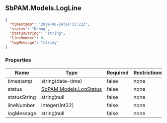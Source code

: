 
<h2 id="tocS_SbPAM.Models.LogLine">SbPAM.Models.LogLine</h2>

<a id="schemasbpam.models.logline"></a>
<a id="schema_SbPAM.Models.LogLine"></a>
<a id="tocSsbpam.models.logline"></a>
<a id="tocssbpam.models.logline"></a>

```json
{
  "timestamp": "2019-08-24T14:15:22Z",
  "status": "Debug",
  "statusString": "string",
  "lineNumber": 0,
  "logMessage": "string"
}

```

### Properties

|Name|Type|Required|Restrictions|Description|
|---|---|---|---|---|
|timestamp|string(date-time)|false|none|none|
|status|[SbPAM.Models.LogStatus](#schemasbpam.models.logstatus)|false|none|none|
|statusString|string¦null|false|none|none|
|lineNumber|integer(int32)|false|none|none|
|logMessage|string¦null|false|none|none|


